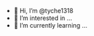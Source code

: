 - 👋 Hi, I’m @tyche1318
- 👀 I’m interested in ...
- 🌱 I’m currently learning ...

<!---
tyche1318/tyche1318 is a ✨ special ✨ repository because its `README.md` (this file) appears on your GitHub profile.
You can click the Preview link to take a look at your changes.
--->
